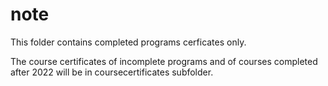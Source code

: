 # note

This folder contains completed programs cerficates only. 

The course certificates of incomplete programs and of courses completed after 2022 will be in coursecertificates subfolder.
